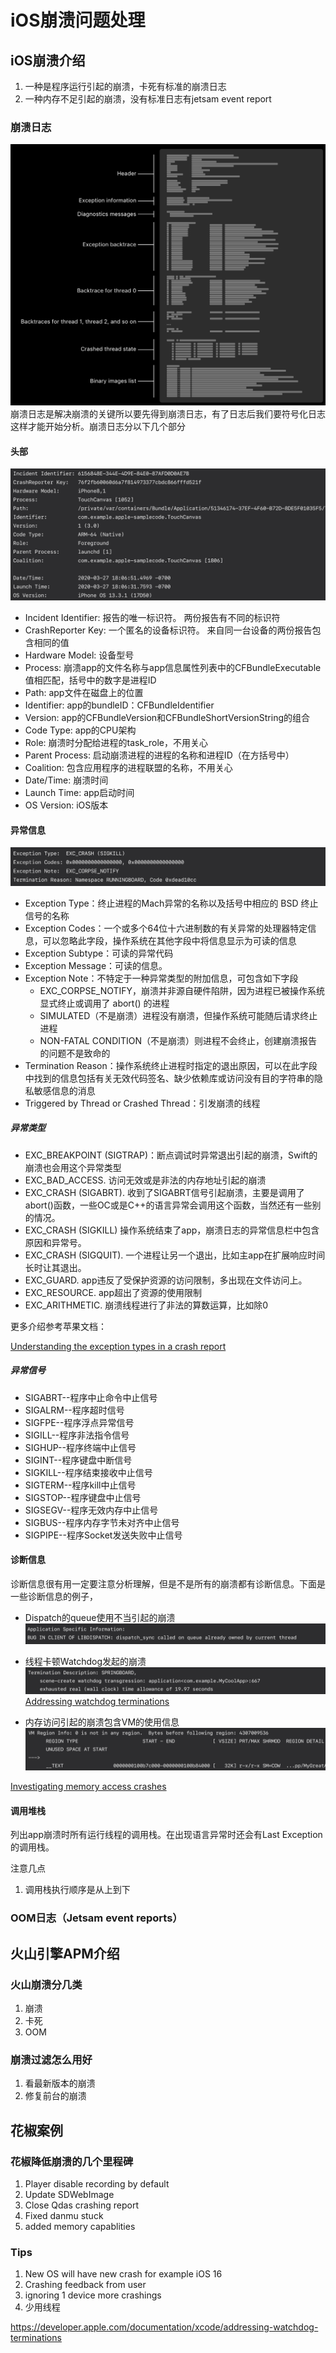 # iOS崩溃问题处理


## iOS崩溃介绍
1. 一种是程序运行引起的崩溃，卡死有标准的崩溃日志 
2. 一种内存不足引起的崩溃，没有标准日志有jetsam event report

### 崩溃日志
![](https://github.com/PeterLu7799/documents/blob/master/CrashReport/crash_overall.png?raw=true)
崩溃日志是解决崩溃的关键所以要先得到崩溃日志，有了日志后我们要符号化日志这样才能开始分析。崩溃日志分以下几个部分

#### 头部
![](https://github.com/PeterLu7799/documents/blob/master/CrashReport/crash_report_header.png?raw=true)

* Incident Identifier: 报告的唯一标识符。 两份报告有不同的标识符
* CrashReporter Key: 一个匿名的设备标识符。 来自同一台设备的两份报告包含相同的值
* Hardware Model: 设备型号
* Process: 崩溃app的文件名称与app信息属性列表中的CFBundleExecutable值相匹配，括号中的数字是进程ID
* Path: app文件在磁盘上的位置
* Identifier: app的bundleID：CFBundleIdentifier
* Version: app的CFBundleVersion和CFBundleShortVersionString的组合
* Code Type: app的CPU架构
* Role: 崩溃时分配给进程的task_role，不用关心
* Parent Process: 启动崩溃进程的进程的名称和进程ID（在方括号中）
* Coalition: 包含应用程序的进程联盟的名称，不用关心
* Date/Time: 崩溃时间
* Launch Time: app启动时间
* OS Version: iOS版本

#### 异常信息
![](https://github.com/PeterLu7799/documents/blob/master/CrashReport/crash_exception.png?raw=true)

* Exception Type：终止进程的Mach异常的名称以及括号中相应的 BSD 终止信号的名称
* Exception Codes：一个或多个64位十六进制数的有关异常的处理器特定信息，可以忽略此字段，操作系统在其他字段中将信息显示为可读的信息
* Exception Subtype：可读的异常代码
* Exception Message：可读的信息。
* Exception Note：不特定于一种异常类型的附加信息，可包含如下字段
	* EXC_CORPSE_NOTIFY，崩溃并非源自硬件陷阱，因为进程已被操作系统显式终止或调用了 abort() 的进程
	* SIMULATED（不是崩溃）进程没有崩溃，但操作系统可能随后请求终止进程
	* NON-FATAL CONDITION（不是崩溃）则进程不会终止，创建崩溃报告的问题不是致命的
* Termination Reason：操作系统终止进程时指定的退出原因，可以在此字段中找到的信息包括有关无效代码签名、缺少依赖库或访问没有目的字符串的隐私敏感信息的消息
* Triggered by Thread or Crashed Thread：引发崩溃的线程

##### 异常类型
* EXC_BREAKPOINT (SIGTRAP)：断点调试时异常退出引起的崩溃，Swift的崩溃也会用这个异常类型
* EXC_BAD_ACCESS. 访问无效或是非法的内存地址引起的崩溃
* EXC_CRASH (SIGABRT). 收到了SIGABRT信号引起崩溃，主要是调用了abort()函数，一些OC或是C++的语言异常会调用这个函数，当然还有一些别的情况。
* EXC_CRASH (SIGKILL) 操作系统结束了app，崩溃日志的异常信息栏中包含原因和异常号。
* EXC_CRASH (SIGQUIT). 一个进程让另一个退出，比如主app在扩展响应时间长时让其退出。
* EXC_GUARD. app违反了受保护资源的访问限制，多出现在文件访问上。
* EXC_RESOURCE. app超出了资源的使用限制
* EXC_ARITHMETIC. 崩溃线程进行了非法的算数运算，比如除0

更多介绍参考苹果文档：

[Understanding the exception types in a crash report](https://developer.apple.com/documentation/xcode/understanding-the-exception-types-in-a-crash-report#EXCBREAKPOINT-SIGTRAP-and-EXCBADINSTRUCTION-SIGILL)

##### 异常信号
* SIGABRT--程序中止命令中止信号
* SIGALRM--程序超时信号
* SIGFPE--程序浮点异常信号
* SIGILL--程序非法指令信号
* SIGHUP--程序终端中止信号
* SIGINT--程序键盘中断信号
* SIGKILL--程序结束接收中止信号
* SIGTERM--程序kill中止信号
* SIGSTOP--程序键盘中止信号　
* SIGSEGV--程序无效内存中止信号
* SIGBUS--程序内存字节未对齐中止信号
* SIGPIPE--程序Socket发送失败中止信号

#### 诊断信息
诊断信息很有用一定要注意分析理解，但是不是所有的崩溃都有诊断信息。下面是一些诊断信息的例子，

* Dispatch的queue使用不当引起的崩溃
![](https://github.com/PeterLu7799/documents/blob/master/CrashReport/crash_diagnostic1.png?raw=true)

* 线程卡顿Watchdog发起的崩溃
![](https://github.com/PeterLu7799/documents/blob/master/CrashReport/crash_diagnostic2.png?raw=true)
[Addressing watchdog terminations](https://developer.apple.com/documentation/xcode/addressing-watchdog-terminations)
* 内存访问引起的崩溃包含VM的使用信息
![](https://github.com/PeterLu7799/documents/blob/master/CrashReport/crash_diagnostic3.png?raw=true)

[Investigating memory access crashes](https://developer.apple.com/documentation/xcode/investigating-memory-access-crashes)

#### 调用堆栈
列出app崩溃时所有运行线程的调用栈。在出现语言异常时还会有Last Exception的调用栈。

注意几点
1. 调用栈执行顺序是从上到下


###	OOM日志（Jetsam event reports）
	
    

## 火山引擎APM介绍
### 火山崩溃分几类
1. 崩溃
2. 卡死
3. OOM

### 崩溃过滤怎么用好
1. 看最新版本的崩溃
2. 修复前台的崩溃

    
## 花椒案例

### 花椒降低崩溃的几个里程碑
1. Player disable recording by default
2. Update SDWebImage
3. Close Qdas crashing report
4. Fixed danmu stuck 
5. added memory capablities

    
### Tips
1. New OS will have new crash for example iOS 16
2. Crashing feedback from user 
3. ignoring 1 device more crashings
4. 少用线程






https://developer.apple.com/documentation/xcode/addressing-watchdog-terminations
